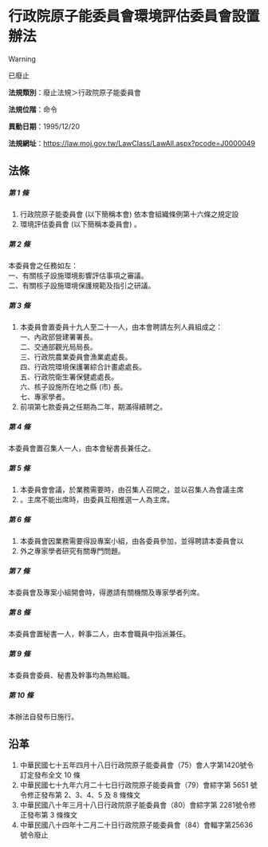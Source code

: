 # 行政院原子能委員會環境評估委員會設置辦法


> [!WARNING]
> 已廢止


**法規類別**：廢止法規＞行政院原子能委員會

**法規位階**：命令

**異動日期**：1995/12/20  

**法規網址**：https://law.moj.gov.tw/LawClass/LawAll.aspx?pcode=J0000049



## 法條
##### 第 1 條
1. 行政院原子能委員會 (以下簡稱本會) 依本會組織條例第十六條之規定設
1. 環境評估委員會 (以下簡稱本委員會) 。

##### 第 2 條
本委員會之任務如左：  
一、有關核子設施環境影響評估事項之審議。  
二、有關核子設施環境保護規範及指引之研議。

##### 第 3 條
1. 本委員會置委員十九人至二十一人，由本會聘請左列人員組成之：  
一、內政部營建署署長。  
二、交通部觀光局局長。  
三、行政院農業委員會漁業處處長。  
四、行政院環境保護署綜合計畫處處長。  
五、行政院衛生署保健處處長。  
六、核子設施所在地之縣 (市) 長。  
七、專家學者。
1. 前項第七款委員之任期為二年，期滿得續聘之。

##### 第 4 條
本委員會置召集人一人，由本會秘書長兼任之。

##### 第 5 條
1. 本委員會會議，於業務需要時，由召集人召開之，並以召集人為會議主席
1. 。主席不能出席時，由委員互相推選一人為主席。

##### 第 6 條
1. 本委員會因業務需要得設專案小組，由各委員參加，並得聘請本委員會以
1. 外之專家學者研究有關專門問題。

##### 第 7 條
本委員會及專案小組開會時，得邀請有關機關及專家學者列席。

##### 第 8 條
本委員會置秘書一人，幹事二人，由本會職員中指派兼任。

##### 第 9 條
本委員會委員、秘書及幹事均為無給職。

##### 第 10 條
本辦法自發布日施行。

## 沿革
1. 中華民國七十五年四月十八日行政院原子能委員會（75）會人字第1420號令訂定發布全文 10 條
1. 中華民國七十九年六月二十七日行政院原子能委員會（79）會綜字第 5651 號令修正發布第 2、3、4、5 及 8  條條文
1. 中華民國八十年三月十八日行政院原子能委員會（80）會綜字第 2281號令修正發布第 3  條條文
1. 中華民國八十四年十二月二十日行政院原子能委員會（84）會輻字第25636 號令廢止
